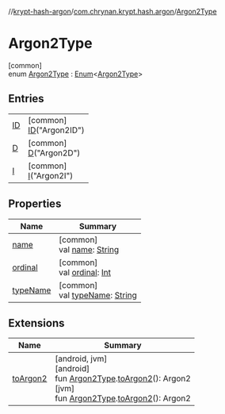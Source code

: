 //[krypt-hash-argon](../../../index.md)/[com.chrynan.krypt.hash.argon](../index.md)/[Argon2Type](index.md)

# Argon2Type

[common]\
enum [Argon2Type](index.md) : [Enum](https://kotlinlang.org/api/latest/jvm/stdlib/kotlin/-enum/index.html)&lt;[Argon2Type](index.md)&gt;

## Entries

| | |
|---|---|
| [ID](-i-d/index.md) | [common]<br>[ID](-i-d/index.md)("Argon2ID") |
| [D](-d/index.md) | [common]<br>[D](-d/index.md)("Argon2D") |
| [I](-i/index.md) | [common]<br>[I](-i/index.md)("Argon2I") |

## Properties

| Name | Summary |
|---|---|
| [name](-i/index.md#-372974862%2FProperties%2F402468135) | [common]<br>val [name](-i/index.md#-372974862%2FProperties%2F402468135): [String](https://kotlinlang.org/api/latest/jvm/stdlib/kotlin/-string/index.html) |
| [ordinal](-i/index.md#-739389684%2FProperties%2F402468135) | [common]<br>val [ordinal](-i/index.md#-739389684%2FProperties%2F402468135): [Int](https://kotlinlang.org/api/latest/jvm/stdlib/kotlin/-int/index.html) |
| [typeName](type-name.md) | [common]<br>val [typeName](type-name.md): [String](https://kotlinlang.org/api/latest/jvm/stdlib/kotlin/-string/index.html) |

## Extensions

| Name | Summary |
|---|---|
| [toArgon2](../../../../krypt-hash-argon/krypt-hash-argon/com.chrynan.krypt.hash.argon/[jvm]to-argon2.md) | [android, jvm]<br>[android]<br>fun [Argon2Type](index.md#2060505828%2FExtensions%2F-1915653165).[toArgon2](../[android]to-argon2.md)(): Argon2<br>[jvm]<br>fun [Argon2Type](index.md#2060505828%2FExtensions%2F-1550092817).[toArgon2](../[jvm]to-argon2.md)(): Argon2 |
